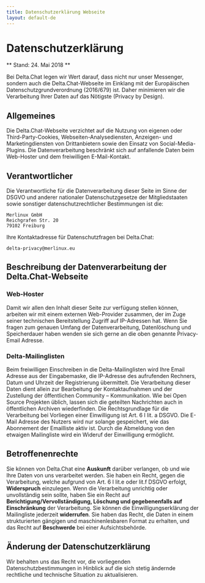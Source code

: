 ```yaml
---
title: Datenschutzerklärung Webseite
layout: default-de
---
```



# Datenschutzerklärung

** Stand: 24. Mai 2018 **

Bei Delta.Chat legen wir Wert darauf, dass nicht nur unser Messenger, sondern auch die Delta.Chat-Webseite im Einklang mit der Europäischen Datenschutzgrundverordnung (2016/679) ist. Daher minimieren wir die Verarbeitung Ihrer Daten auf das Nötigste (Privacy by Design).

## Allgemeines

Die Delta.Chat-Webseite verzichtet auf die Nutzung von eigenen oder Third-Party-Cookies, Webseiten-Analysediensten, Anzeigen- und Marketingdiensten von Drittanbietern sowie den Einsatz von Social-Media-Plugins. Die Datenverarbeitung beschränkt sich auf anfallende Daten beim Web-Hoster und dem freiwilligen E-Mail-Kontakt.

## Verantwortlicher

Die Verantwortliche für die Datenverarbeitung dieser Seite im Sinne der DSGVO und anderer nationaler Datenschutzgesetze der Mitgliedstaaten sowie sonstiger datenschutzrechtlicher Bestimmungen ist die:

    Merlinux GmbH
    Reichgrafen Str. 20 
    79102 Freiburg

Ihre Kontaktadresse für Datenschutzfragen bei Delta.Chat:

    delta-privacy@merlinux.eu

## Beschreibung der Datenverarbeitung der Delta.Chat-Webseite

### Web-Hoster


Damit wir allen den Inhalt dieser Seite zur verfügung stellen können, arbeiten wir mit einem externen Web-Provider zusammen, der im Zuge seiner technischen Bereitstellung Zugriff auf IP-Adressen hat. Wenn Sie fragen zum genauen Umfang der Datenverarbeitung, Datenlöschung und Speicherdauer haben wenden sie sich gerne an die oben genannte Privacy-Email Adresse.  

### Delta-Mailinglisten

Beim freiwilligen Einschreiben in die Delta-Mailinglisten wird Ihre Email Adresse aus der Eingabemaske, die IP-Adresse des aufrufenden Rechners, Datum und Uhrzeit der Registrierung  übermittelt. Die Verarbeitung dieser Daten dient allein zur Bearbeitung der Kontaktaufnahmen und der Zustellung der öffentlichen Community – Kommunikation. Wie bei Open Source Projekten üblich, lassen sich die geteilten Nachrichten auch in öffentlichen Archiven wiederfinden. Die Rechtsgrundlage für die Verarbeitung bei Vorliegen einer Einwilligung ist Art. 6 I lit. a DSGVO. Die E-Mail Adresse des Nutzers wird nur solange gespeichert, wie das Abonnement der Emailliste aktiv ist. Durch die Abmeldung von den etwaigen  Mailingliste wird ein Wideruf der Einwilligung ermöglicht. 



## Betroffenenrechte

Sie können von Delta.Chat eine **Auskunft** darüber verlangen, ob und wie Ihre Daten von uns verarbeitet werden. Sie haben ein Recht, gegen die Verarbeitung, welche aufgrund von Art. 6 I lit.e oder lit.f DSGVO erfolgt, **Widerspruch** einzulegen. Wenn die Verarbeitung unrichtig oder unvollständig sein sollte, haben Sie ein Recht auf **Berichtigung/Vervollständigung, Löschung und gegebenenfalls auf Einschränkung** der Verarbeitung. Sie können die Einwilligungserklärung der Mailingliste jederzeit **widerrufen**. Sie haben das Recht, die  Daten in einem strukturierten gängigen und maschinenlesbaren Format zu erhalten, und das Recht auf **Beschwerde** bei einer Aufsichtsbehörde.

## Änderung der Datenschutzerklärung

Wir behalten uns das Recht vor, die vorliegenden Datenschutzbestimmungen in Hinblick auf die sich stetig ändernde rechtliche und technische Situation zu aktualisieren. 


